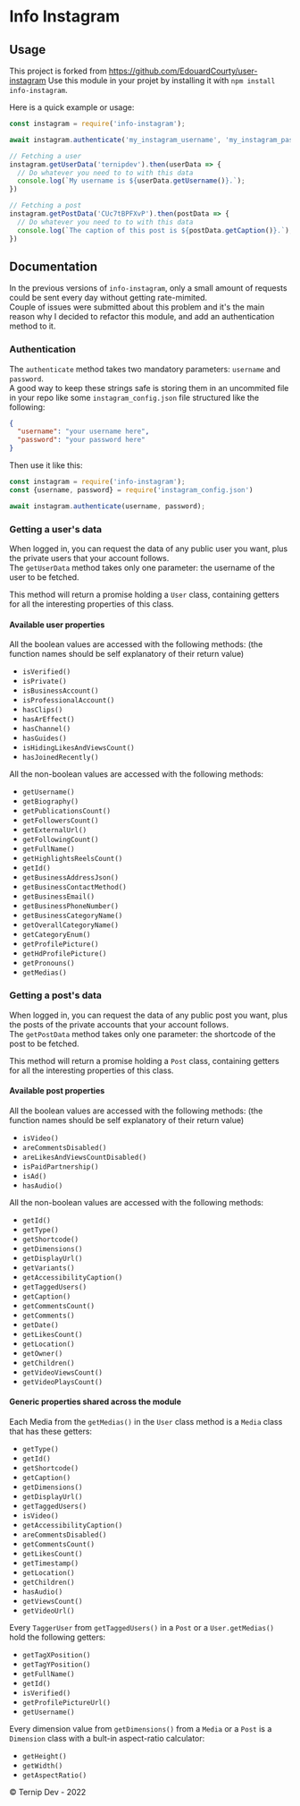 # Info Instagram
## Usage
This project is forked from https://github.com/EdouardCourty/user-instagram
Use this module in your projet by installing it with `npm install info-instagram`.

Here is a quick example or usage:
```javascript
const instagram = require('info-instagram');

await instagram.authenticate('my_instagram_username', 'my_instagram_password');

// Fetching a user
instagram.getUserData('ternipdev').then(userData => {
  // Do whatever you need to to with this data
  console.log(`My username is ${userData.getUsername()}.`);
})

// Fetching a post
instagram.getPostData('CUc7tBPFXvP').then(postData => {
  // Do whatever you need to to with this data
  console.log(`The caption of this post is ${postData.getCaption()}.`);
})
```

## Documentation

In the previous versions of `info-instagram`, only a small amount of requests could be sent every day without getting rate-mimited.  
Couple of issues were submitted about this problem and it's the main reason why I decided to refactor this module, and add an authentication method to it. 

### Authentication

The `authenticate` method takes two mandatory parameters: `username` and `password`.  
A good way to keep these strings safe is storing them in an uncommited file in your repo like some `instagram_config.json` file structured like the following:
```json
{
  "username": "your username here",
  "password": "your password here"
}
```
Then use it like this:
```javascript
const instagram = require('info-instagram');
const {username, password} = require('instagram_config.json')

await instagram.authenticate(username, password);
```

### Getting a user's data

When logged in, you can request the data of any public user you want, plus the private users that your account follows.  
The `getUserData` method takes only one parameter: the username of the user to be fetched.  

This method will return a promise holding a `User` class, containing getters for all the interesting properties of this class.

#### Available user properties

All the boolean values are accessed with the following methods: (the function names should be self explanatory of their return value)
- `isVerified()`
- `isPrivate()`
- `isBusinessAccount()`
- `isProfessionalAccount()`
- `hasClips()`
- `hasArEffect()`
- `hasChannel()`
- `hasGuides()`
- `isHidingLikesAndViewsCount()`
- `hasJoinedRecently()`

All the non-boolean values are accessed with the following methods:
- `getUsername()`
- `getBiography()`
- `getPublicationsCount()`
- `getFollowersCount()`
- `getExternalUrl()`
- `getFollowingCount()`
- `getFullName()`
- `getHighlightsReelsCount()`
- `getId()`
- `getBusinessAddressJson()`
- `getBusinessContactMethod()`
- `getBusinessEmail()`
- `getBusinessPhoneNumber()`
- `getBusinessCategoryName()`
- `getOverallCategoryName()`
- `getCategoryEnum()`
- `getProfilePicture()`
- `getHdProfilePicture()`
- `getPronouns()`
- `getMedias()`

### Getting a post's data

When logged in, you can request the data of any public post you want, plus the posts of the private accounts that your account follows.  
The `getPostData` method takes only one parameter: the shortcode of the post to be fetched.

This method will return a promise holding a `Post` class, containing getters for all the interesting properties of this class.

#### Available post properties

All the boolean values are accessed with the following methods: (the function names should be self explanatory of their return value)
- `isVideo()`
- `areCommentsDisabled()`
- `areLikesAndViewsCountDisabled()`
- `isPaidPartnership()`
- `isAd()`
- `hasAudio()`

All the non-boolean values are accessed with the following methods:
- `getId()`
- `getType()`
- `getShortcode()`
- `getDimensions()`
- `getDisplayUrl()`
- `getVariants()`
- `getAccessibilityCaption()`
- `getTaggedUsers()`
- `getCaption()`
- `getCommentsCount()`
- `getComments()`
- `getDate()`
- `getLikesCount()`
- `getLocation()`
- `getOwner()`
- `getChildren()`
- `getVideoViewsCount()`
- `getVideoPlaysCount()`

#### Generic properties shared across the module

Each Media from the `getMedias()` in the `User` class method is a `Media` class that has these getters:
- `getType()`
- `getId()`
- `getShortcode()`
- `getCaption()`
- `getDimensions()`
- `getDisplayUrl()`
- `getTaggedUsers()`
- `isVideo()`
- `getAccessibilityCaption()`
- `areCommentsDisabled()`
- `getCommentsCount()`
- `getLikesCount()`
- `getTimestamp()`
- `getLocation()`
- `getChildren()`
- `hasAudio()`
- `getViewsCount()`
- `getVideoUrl()`

Every `TaggerUser` from `getTaggedUsers()` in a `Post` or a `User.getMedias()` hold the following getters:
- `getTagXPosition()`
- `getTagYPosition()`
- `getFullName()`
- `getId()`
- `isVerified()`
- `getProfilePictureUrl()`
- `getUsername()`

Every dimension value from `getDimensions()` from a `Media` or a `Post` is a `Dimension` class with a bult-in aspect-ratio calculator:
- `getHeight()`
- `getWidth()`
- `getAspectRatio()`

&copy; Ternip Dev - 2022